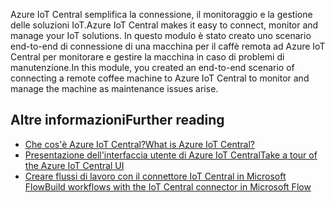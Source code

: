 <span data-ttu-id="b30ea-101">Azure IoT Central semplifica la connessione, il monitoraggio e la gestione delle soluzioni IoT.</span><span class="sxs-lookup"><span data-stu-id="b30ea-101">Azure IoT Central makes it easy to connect, monitor and manage your IoT solutions.</span></span> <span data-ttu-id="b30ea-102">In questo modulo è stato creato uno scenario end-to-end di connessione di una macchina per il caffè remota ad Azure IoT Central per monitorare e gestire la macchina in caso di problemi di manutenzione.</span><span class="sxs-lookup"><span data-stu-id="b30ea-102">In this module, you created an end-to-end scenario of connecting a remote coffee machine to Azure IoT Central to monitor and manage the machine as maintenance issues arise.</span></span>

## <a name="further-reading"></a><span data-ttu-id="b30ea-103">Altre informazioni</span><span class="sxs-lookup"><span data-stu-id="b30ea-103">Further reading</span></span>

- [<span data-ttu-id="b30ea-104">Che cos'è Azure IoT Central?</span><span class="sxs-lookup"><span data-stu-id="b30ea-104">What is Azure IoT Central?</span></span>](https://docs.microsoft.com/azure/iot-central/overview-iot-central)
- [<span data-ttu-id="b30ea-105">Presentazione dell'interfaccia utente di Azure IoT Central</span><span class="sxs-lookup"><span data-stu-id="b30ea-105">Take a tour of the Azure IoT Central UI</span></span>](https://docs.microsoft.com/azure/iot-central/overview-iot-central-tour)
- [<span data-ttu-id="b30ea-106">Creare flussi di lavoro con il connettore IoT Central in Microsoft Flow</span><span class="sxs-lookup"><span data-stu-id="b30ea-106">Build workflows with the IoT Central connector in Microsoft Flow</span></span>](https://docs.microsoft.com/azure/iot-central/howto-add-microsoft-flow)